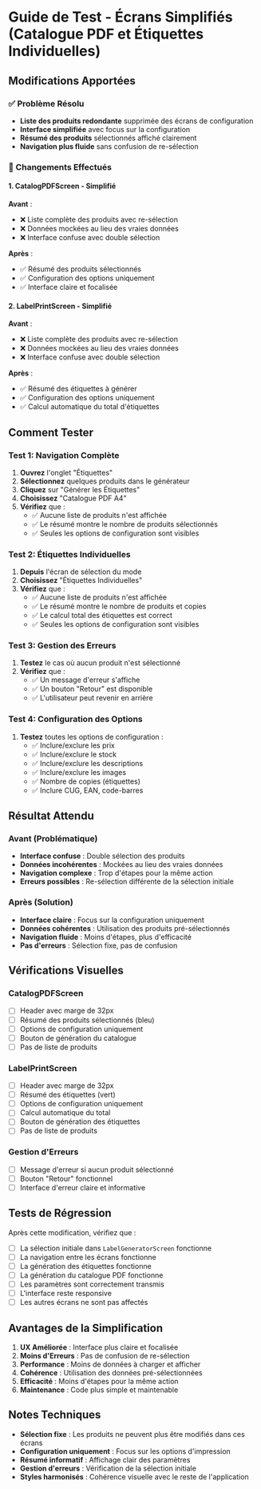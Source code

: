 # Guide de Test - Écrans Simplifiés (Catalogue PDF et Étiquettes Individuelles)

## Modifications Apportées

### ✅ Problème Résolu
- **Liste des produits redondante** supprimée des écrans de configuration
- **Interface simplifiée** avec focus sur la configuration
- **Résumé des produits** sélectionnés affiché clairement
- **Navigation plus fluide** sans confusion de re-sélection

### 🔧 Changements Effectués

#### 1. **CatalogPDFScreen** - Simplifié
**Avant** :
- ❌ Liste complète des produits avec re-sélection
- ❌ Données mockées au lieu des vraies données
- ❌ Interface confuse avec double sélection

**Après** :
- ✅ Résumé des produits sélectionnés
- ✅ Configuration des options uniquement
- ✅ Interface claire et focalisée

#### 2. **LabelPrintScreen** - Simplifié
**Avant** :
- ❌ Liste complète des produits avec re-sélection
- ❌ Données mockées au lieu des vraies données
- ❌ Interface confuse avec double sélection

**Après** :
- ✅ Résumé des étiquettes à générer
- ✅ Configuration des options uniquement
- ✅ Calcul automatique du total d'étiquettes

## Comment Tester

### Test 1: Navigation Complète
1. **Ouvrez** l'onglet "Étiquettes"
2. **Sélectionnez** quelques produits dans le générateur
3. **Cliquez** sur "Générer les Étiquettes"
4. **Choisissez** "Catalogue PDF A4"
5. **Vérifiez** que :
   - ✅ Aucune liste de produits n'est affichée
   - ✅ Le résumé montre le nombre de produits sélectionnés
   - ✅ Seules les options de configuration sont visibles

### Test 2: Étiquettes Individuelles
1. **Depuis** l'écran de sélection du mode
2. **Choisissez** "Étiquettes Individuelles"
3. **Vérifiez** que :
   - ✅ Aucune liste de produits n'est affichée
   - ✅ Le résumé montre le nombre de produits et copies
   - ✅ Le calcul total des étiquettes est correct
   - ✅ Seules les options de configuration sont visibles

### Test 3: Gestion des Erreurs
1. **Testez** le cas où aucun produit n'est sélectionné
2. **Vérifiez** que :
   - ✅ Un message d'erreur s'affiche
   - ✅ Un bouton "Retour" est disponible
   - ✅ L'utilisateur peut revenir en arrière

### Test 4: Configuration des Options
1. **Testez** toutes les options de configuration :
   - ✅ Inclure/exclure les prix
   - ✅ Inclure/exclure le stock
   - ✅ Inclure/exclure les descriptions
   - ✅ Inclure/exclure les images
   - ✅ Nombre de copies (étiquettes)
   - ✅ Inclure CUG, EAN, code-barres

## Résultat Attendu

### Avant (Problématique)
- **Interface confuse** : Double sélection des produits
- **Données incohérentes** : Mockées au lieu des vraies données
- **Navigation complexe** : Trop d'étapes pour la même action
- **Erreurs possibles** : Re-sélection différente de la sélection initiale

### Après (Solution)
- **Interface claire** : Focus sur la configuration uniquement
- **Données cohérentes** : Utilisation des produits pré-sélectionnés
- **Navigation fluide** : Moins d'étapes, plus d'efficacité
- **Pas d'erreurs** : Sélection fixe, pas de confusion

## Vérifications Visuelles

### CatalogPDFScreen
- [ ] Header avec marge de 32px
- [ ] Résumé des produits sélectionnés (bleu)
- [ ] Options de configuration uniquement
- [ ] Bouton de génération du catalogue
- [ ] Pas de liste de produits

### LabelPrintScreen
- [ ] Header avec marge de 32px
- [ ] Résumé des étiquettes (vert)
- [ ] Options de configuration uniquement
- [ ] Calcul automatique du total
- [ ] Bouton de génération des étiquettes
- [ ] Pas de liste de produits

### Gestion d'Erreurs
- [ ] Message d'erreur si aucun produit sélectionné
- [ ] Bouton "Retour" fonctionnel
- [ ] Interface d'erreur claire et informative

## Tests de Régression

Après cette modification, vérifiez que :
- [ ] La sélection initiale dans `LabelGeneratorScreen` fonctionne
- [ ] La navigation entre les écrans fonctionne
- [ ] La génération des étiquettes fonctionne
- [ ] La génération du catalogue PDF fonctionne
- [ ] Les paramètres sont correctement transmis
- [ ] L'interface reste responsive
- [ ] Les autres écrans ne sont pas affectés

## Avantages de la Simplification

1. **UX Améliorée** : Interface plus claire et focalisée
2. **Moins d'Erreurs** : Pas de confusion de re-sélection
3. **Performance** : Moins de données à charger et afficher
4. **Cohérence** : Utilisation des données pré-sélectionnées
5. **Efficacité** : Moins d'étapes pour la même action
6. **Maintenance** : Code plus simple et maintenable

## Notes Techniques

- **Sélection fixe** : Les produits ne peuvent plus être modifiés dans ces écrans
- **Configuration uniquement** : Focus sur les options d'impression
- **Résumé informatif** : Affichage clair des paramètres
- **Gestion d'erreurs** : Vérification de la sélection initiale
- **Styles harmonisés** : Cohérence visuelle avec le reste de l'application
